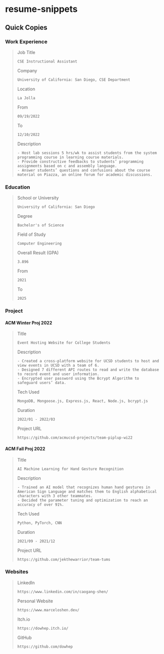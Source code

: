 # resume-snippets

## Quick Copies

### Work Experience

>Job Title
>```
>CSE Instructional Assistant
>```
>Company
>```
>University of California: San Diego, CSE Department
>```
>Location
>```
>La Jolla
>```
>From
>```
>09/19/2022
>```
>To
>```
>12/10/2022
>```
>Description
>```
>- Host lab sessions 5 hrs/wk to assist students from the system programming course in learning course materials.
>- Provide constructive feedbacks to students’ programming assignments based on c and assembly language.
>- Answer students’ questions and confusions about the course material on Piazza, an online forum for academic discussions.
>```

### Education

>School or University
>```
>University of California: San Diego
>```
>Degree
>```
>Bachelor's of Science
>```
>Field of Study
>```
>Computer Engineering
>```
>Overall Result (GPA)
>```
>3.896
>```
>From
>```
>2021
>```
>To
>```
>2025
>```

### Project

#### ACM Winter Proj 2022

>Title
>```
>Event Hosting Website for College Students
>```
>Description
>```
>- Created a cross-platform website for UCSD students to host and view events in UCSD with a team of 6. 
>- Designed 7 different API routes to read and write the database to record event and user information.
>- Encrypted user password using the Bcrypt Algorithm to safeguard users’ data.
>```
>Tech Used
>```
>MongoDB, Mongoose.js, Express.js, React, Node.js, bcrypt.js
>```
>Duration
>```
>2022/01 - 2022/03
>```
>Project URL
>```
>https://github.com/acmucsd-projects/team-piplup-wi22
>```

#### ACM Fall Proj 2022

>Title
>```
>AI Machine Learning for Hand Gesture Recognition
>```
>Description
>```
>- Trained an AI model that recognizes human hand gestures in American Sign Language and matches them to English alphabetical characters with 3 other teammates.
>- Decided the parameter tuning and optimization to reach an accuracy of over 91%.
>```
>Tech Used
>```
>Python, PyTorch, CNN
>```
>Duration
>```
>2021/09 - 2021/12
>```
>Project URL
>```
>https://github.com/jekthewarrior/team-tums
>```

### Websites

>LinkedIn
>```
>https://www.linkedin.com/in/caogang-shen/
>```
>Personal Website
>```
>https://www.marceloshen.dev/
>```
>Itch.io
>```
>https://dowhep.itch.io/
>```
>GitHub
>```
>https://github.com/dowhep
>```
